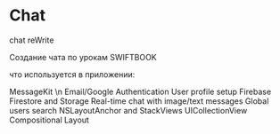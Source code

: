 # Chat
chat reWrite


Создание чата по урокам SWIFTBOOK

что используется в приложении:

MessageKit \n
Email/Google Authentication
User profile setup
Firebase Firestore and Storage
Real-time chat with image/text messages
Global users search
NSLayoutAnchor and StackViews
UICollectionView Compositional Layout
